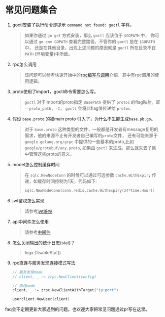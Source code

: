# 常见问题集合

1. goctl安装了执行命令却提示 `command not found: goctl` 字样。
   > 如果你通过 `go get` 方式安装，那么 `goctl` 应该位于 `$GOPATH` 中，
   > 你可以通过 `go env GOPATH` 查看完整路径，不管你的 `goctl` 是在 `$GOPATH`中，
   > 还是在其他目录，出现上述问题的原因就是 `goctl` 所在目录不在 `PATH` (环境变量)中所致。

2. rpc怎么调用
   > 该问题可以参考快速开始中的[rpc编写与调用](rpc-call.md)介绍，其中有rpc调用的使用逻辑。

3. proto使用了import，goctl命令需要怎么写。
   > `goctl` 对于import的proto指定 `BasePath` 提供了 `protoc` 的flag映射，即 `--proto_path, -I`，
   > `goctl` 会将此flag值传递给 `protoc`.

4. 假设 `base.proto` 的被main proto 引入了，为什么不生能生成`base.pb.go`。
   > 对于 `base.proto` 这种类型的文件，一般都是开发者有message复用的需求，他的来源不止有开发者自己编写的`proto`文件，
   > 还有可能来源于 `google.golang.org/grpc` 中提供的一些基本的proto,比如 `google/protobuf/any.proto`, 如果由 `goctl`
   > 来生成，那么就失去了集中管理这些proto的意义。

5. model怎么控制缓存时间
   > 在 `sqlc.NewNodeConn` 的时候可以通过可选参数 `cache.WithExpiry` 传递，如缓存时间控制为1天，代码如下:
   > ```go
   > sqlc.NewNodeConn(conn,redis,cache.WithExpiry(24*time.Hour))  
   > ```
   
6. jwt鉴权怎么实现
   > 请参考[jwt鉴权](jwt.md)

7. api中间件怎么使用
   > 请参考[中间件](middleware.md)

8. 怎么关闭输出的统计日志(stat)？
   > logx.DisableStat()

9. rpc直连与服务发现连接模式写法
   ```go
   // 服务发现mode
   // client, _ := zrpc.NewClient(config)
   
   // 直连mode
   client, _ := zrpc.NewClientWithTarget("ip:port")
   
   userclient.NewUser(client)
   ```

faq会不定期更新大家遇到的问题，也欢迎大家把常见问题通过pr写在这里。
